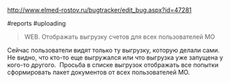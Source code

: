 http://www.elmed-rostov.ru/bugtracker/edit_bug.aspx?id=47281

#reports #uploading

>	WEB. Отображать выгрузку счетов для всех пользователей МО

Сейчас пользователи видят только ту выгрузку, которую делали сами. Не видно, что кто-то еще выгружался или что выгрузка уже запущена у кого-то другого. 
Просьба в списке выгрузок отображать все попытки сформировать пакет документов от всех пользователей МО.
